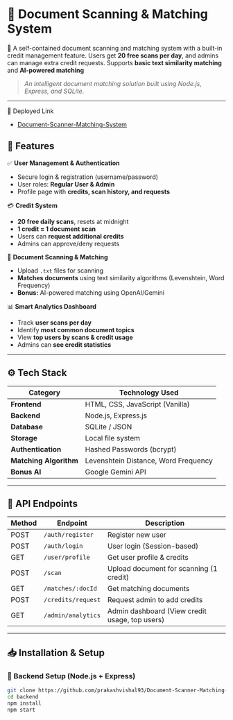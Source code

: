 # 📄 Document Scanning & Matching System

🚀 A self-contained document scanning and matching system with a built-in credit management feature. Users get **20 free scans per day**, and admins can manage extra credit requests. Supports **basic text similarity matching** and **AI-powered matching**

> *An intelligent document matching solution built using Node.js, Express, and SQLite.*  

---


🔗 Deployed Link
- [Document-Scanner-Matching-System](https://cathago-frontend.vercel.app/)

## 🌟 Features

✅ **User Management & Authentication**  
- Secure login & registration (username/password)  
- User roles: **Regular User & Admin**  
- Profile page with **credits, scan history, and requests**  

💳 **Credit System**  
- **20 free daily scans**, resets at midnight  
- **1 credit = 1 document scan**  
- Users can **request additional credits**  
- Admins can approve/deny requests  

📄 **Document Scanning & Matching**  
- Upload `.txt` files for scanning  
- **Matches documents** using text similarity algorithms (Levenshtein, Word Frequency)  
- **Bonus:** AI-powered matching using OpenAI/Gemini  

📊 **Smart Analytics Dashboard**  
- Track **user scans per day**  
- Identify **most common document topics**  
- View **top users by scans & credit usage**  
- Admins can **see credit statistics**  

---

## ⚙️ Tech Stack  

| Category      | Technology Used               |
|--------------|--------------------------------|
| **Frontend**  | HTML, CSS, JavaScript (Vanilla) |
| **Backend**   | Node.js, Express.js            |
| **Database**  | SQLite / JSON                   |
| **Storage**   | Local file system               |
| **Authentication** | Hashed Passwords (bcrypt)  |
| **Matching Algorithm** | Levenshtein Distance, Word Frequency |
| **Bonus AI** | Google Gemini API |

---

## 🔗 API Endpoints  

| Method | Endpoint             | Description |
|--------|----------------------|-------------|
| POST   | `/auth/register`     | Register new user |
| POST   | `/auth/login`        | User login (Session-based) |
| GET    | `/user/profile`      | Get user profile & credits |
| POST   | `/scan`              | Upload document for scanning (1 credit) |
| GET    | `/matches/:docId`    | Get matching documents |
| POST   | `/credits/request`   | Request admin to add credits |
| GET    | `/admin/analytics`   | Admin dashboard (View credit usage, top users) |

---

## 📥 Installation & Setup  

### 🚀 Backend Setup (Node.js + Express)  
```bash
git clone https://github.com/prakashvishal93/Document-Scanner-Matching-System.git
cd backend
npm install
npm start
